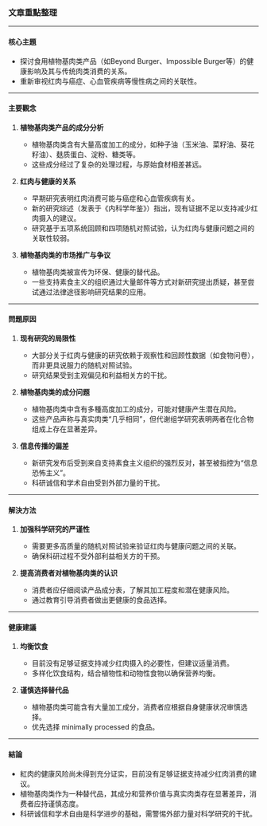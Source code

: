 ### 文章重點整理

---

#### 核心主題  
- 探讨食用植物基肉类产品（如Beyond Burger、Impossible Burger等）的健康影响及其与传统肉类消费的关系。
- 重新审视红肉与癌症、心血管疾病等慢性病之间的关联性。

---

#### 主要觀念  
1. **植物基肉类产品的成分分析**  
   - 植物基肉类含有大量高度加工的成分，如种子油（玉米油、菜籽油、葵花籽油）、麸质蛋白、淀粉、糖类等。
   - 这些成分经过了复杂的处理过程，与原始食材相差甚远。

2. **红肉与健康的关系**  
   - 早期研究表明红肉消费可能与癌症和心血管疾病有关。  
   - 新的研究综述（发表于《内科学年鉴》）指出，现有证据不足以支持减少红肉摄入的建议。
   - 研究基于五项系统回顾和四项随机对照试验，认为红肉与健康问题之间的关联性较弱。

3. **植物基肉类的市场推广与争议**  
   - 植物基肉类被宣传为环保、健康的替代品。  
   - 一些支持素食主义的组织通过大量邮件等方式对新研究提出质疑，甚至尝试通过法律途径影响研究结果的应用。

---

#### 問題原因  
1. **现有研究的局限性**  
   - 大部分关于红肉与健康的研究依赖于观察性和回顾性数据（如食物问卷），而非更具说服力的随机对照试验。  
   - 研究结果受到主观偏见和利益相关方的干扰。

2. **植物基肉类的成分问题**  
   - 植物基肉类中含有多種高度加工的成分，可能对健康产生潜在风险。  
   - 这些产品声称与真实肉类“几乎相同”，但代谢组学研究表明两者在化合物组成上存在显著差异。

3. **信息传播的偏差**  
   - 新研究发布后受到来自支持素食主义组织的强烈反对，甚至被指控为“信息恐怖主义”。  
   - 科研诚信和学术自由受到外部力量的干扰。

---

#### 解決方法  
1. **加强科学研究的严谨性**  
   - 需要更多高质量的随机对照试验来验证红肉与健康问题之间的关联。  
   - 确保科研过程不受外部利益相关方的干预。

2. **提高消费者对植物基肉类的认识**  
   - 消费者应仔细阅读产品成分表，了解其加工程度和潜在健康风险。  
   - 通过教育引导消费者做出更健康的食品选择。

---

#### 健康建議  
1. **均衡饮食**  
   - 目前没有足够证据支持减少红肉摄入的必要性，但建议适量消费。  
   - 多样化饮食结构，结合植物性和动物性食物以确保营养均衡。

2. **谨慎选择替代品**  
   - 植物基肉类可能含有大量加工成分，消费者应根据自身健康状况审慎选择。  
   - 优先选择 minimally processed 的食品。

---

#### 結論  
- 紅肉的健康风险尚未得到充分证实，目前没有足够证据支持减少红肉消费的建议。  
- 植物基肉类作为一种替代品，其成分和营养价值与真实肉类存在显著差异，消费者应持谨慎态度。  
- 科研诚信和学术自由是科学进步的基础，需警惕外部力量对科学研究的干扰。